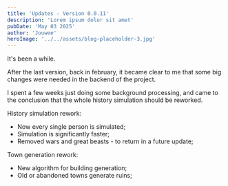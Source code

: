 ```yaml
---
title: 'Updates - Version 0.0.11'
description: 'Lorem ipsum dolor sit amet'
pubDate: 'May 03 2025'
author: 'Jouwee'
heroImage: '../../assets/blog-placeholder-3.jpg'
---
```


<p>It's been a while.</p>

<p>After the last version, back in february, it became clear to me that some big changes were needed in the backend of the project.</p>

<p>I spent a few weeks just doing some background processing, and came to the conclusion that the whole history simulation should be reworked.</p>

History simulation rework:
<ul>
    <li>Now every single person is simulated;</li>
    <li>Simulation is significantly faster;</li>
    <li>Removed wars and great beasts - to return in a future update;</li>
</ul>

Town generation rework:
<ul>
    <li>New algorithm for building generation;</li>
    <li>Old or abandoned towns generate ruins;</li>
</ul>